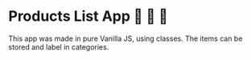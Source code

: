 # Products List App :apple: :bread: :cup_with_straw:
This app was made in pure Vanilla JS, using classes.
The items can be stored and label in categories.
